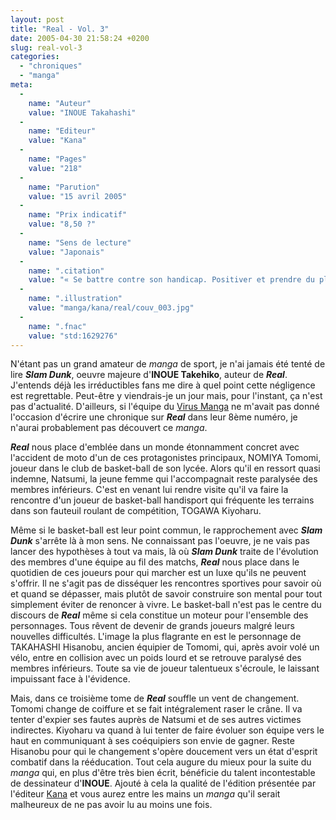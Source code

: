 ```yaml
---
layout: post
title: "Real - Vol. 3"
date: 2005-04-30 21:58:24 +0200
slug: real-vol-3
categories:
  - "chroniques"
  - "manga"
meta:
  -
    name: "Auteur"
    value: "INOUE Takahashi"
  -
    name: "Editeur"
    value: "Kana"
  -
    name: "Pages"
    value: "218"
  -
    name: "Parution"
    value: "15 avril 2005"
  -
    name: "Prix indicatif"
    value: "8,50 ?"
  -
    name: "Sens de lecture"
    value: "Japonais"
  -
    name: ".citation"
    value: "« Se battre contre son handicap. Positiver et prendre du plaisir. Voilà ce qu'ils attendent de nous. Tout ce qui les intéresse. »"
  -
    name: ".illustration"
    value: "manga/kana/real/couv_003.jpg"
  -
    name: ".fnac"
    value: "std:1629276"
---
```


N'étant pas un grand amateur de _manga_ de sport, je n'ai jamais été tenté de lire **_Slam Dunk_**, oeuvre majeure d'**INOUE Takehiko**, auteur de **_Real_**. J'entends déjà les irréductibles fans me dire à quel point cette négligence est regrettable. Peut-être y viendrais-je un jour mais, pour l'instant, ça n'est pas d'actualité. D'ailleurs, si l'équipe du [Virus Manga](http://www.levirusmanga.fr) ne m'avait pas donné l'occasion d'écrire une chronique sur **_Real_** dans leur 8ème numéro, je n'aurai probablement pas découvert ce _manga_.

**_Real_** nous place d'emblée dans un monde étonnamment concret avec l'accident de moto d'un de ces protagonistes principaux, NOMIYA Tomomi, joueur dans le club de basket-ball de son lycée. Alors qu'il en ressort quasi indemne, Natsumi, la jeune femme qui l'accompagnait reste paralysée des membres inférieurs. C'est en venant lui rendre visite qu'il va faire la rencontre d'un joueur de basket-ball handisport qui fréquente les terrains dans son fauteuil roulant de compétition, TOGAWA Kiyoharu.

Même si le basket-ball est leur point commun, le rapprochement avec **_Slam Dunk_** s'arrête là à mon sens. Ne connaissant pas l'oeuvre, je ne vais pas lancer des hypothèses à tout va mais, là où **_Slam Dunk_** traite de l'évolution des membres d'une équipe au fil des matchs, **_Real_** nous place dans le quotidien de ces joueurs pour qui marcher est un luxe qu'ils ne peuvent s'offrir. Il ne s'agit pas de disséquer les rencontres sportives pour savoir où et quand se dépasser, mais plutôt de savoir construire son mental pour tout simplement éviter de renoncer à vivre. Le basket-ball n'est pas le centre du discours de **_Real_** même si cela constitue un moteur pour l'ensemble des personnages. Tous rêvent de devenir de grands joueurs malgré leurs nouvelles difficultés. L'image la plus flagrante en est le personnage de TAKAHASHI Hisanobu, ancien équipier de Tomomi, qui, après avoir volé un vélo, entre en collision avec un poids lourd et se retrouve paralysé des membres inférieurs. Toute sa vie de joueur talentueux s'écroule, le laissant impuissant face à l'évidence.

Mais, dans ce troisième tome de **_Real_** souffle un vent de changement. Tomomi change de coiffure et se fait intégralement raser le crâne. Il va tenter d'expier ses fautes auprès de Natsumi et de ses autres victimes indirectes. Kiyoharu va quand à lui tenter de faire évoluer son équipe vers le haut en communiquant à ses coéquipiers son envie de gagner. Reste Hisanobu pour qui le changement s'opère doucement vers un état d'esprit combatif dans la rééducation. Tout cela augure du mieux pour la suite du _manga_ qui, en plus d'être très bien écrit, bénéficie du talent incontestable de dessinateur d'**INOUE**. Ajouté à cela la qualité de l'édition présentée par l'éditeur [Kana](http://www.mangakana.com) et vous aurez entre les mains un _manga_ qu'il serait malheureux de ne pas avoir lu au moins une fois.